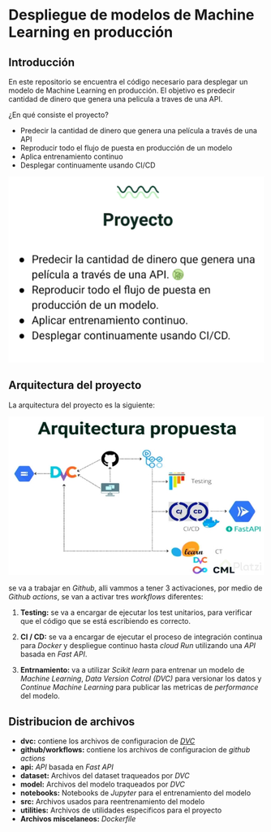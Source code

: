 # Despliegue de modelos de Machine Learning en producción
## Introducción
En este repositorio se encuentra el código necesario para desplegar un modelo de Machine Learning en producción. El objetivo es predecir cantidad de dinero que genera una pelicula a traves de una API. 

¿En qué consiste el proyecto?

* Predecir la cantidad de dinero que genera una película a través de una API
* Reproducir todo el flujo de puesta en producción de un modelo
* Aplica entrenamiento continuo
* Desplegar continuamente usando CI/CD

![proyecto](images/project.png)

## Arquitectura del proyecto
La arquitectura del proyecto es la siguiente:

![arquitectura](images/Arquitecture.png)

se va a trabajar en *Github*, alli vammos a tener 3 activaciones, por medio de *Github actions*, se van a activar tres *workflows* diferentes:

1. **Testing:** se va a encargar de ejecutar los test unitarios, para verificar que el código que se está escribiendo es correcto.

2. **CI / CD:** se va a encargar de ejecutar el proceso de integración continua para *Docker* y despliegue continuo hasta *cloud Run* utilizando una *API* basada en *Fast API*.

3. **Entrnamiento:** va a utilizar *Scikit learn* para entrenar un modelo de *Machine Learning*, *Data Version Cotrol (DVC)* para versionar los datos y *Continue Machine Learning* para publicar las metricas de *performance* del modelo.

## Distribucion de archivos
- **dvc:** contiene los archivos de configuracion de [*DVC*](DVC.md)
- **github/workflows:** contiene los archivos de configuracion de *github actions*
- **api:** *API* basada en *Fast API*
- **dataset:** Archivos del dataset traqueados por *DVC*
- **model:** Archivos del modelo traqueados por *DVC*
- **notebooks:** Notebooks de *Jupyter* para el entrenamiento del modelo
- **src:** Archivos usados para reentrenamiento del modelo
- **utilities:** Archivos de utilidades especificos para el proyecto
- **Archivos miscelaneos:** *Dockerfile*

